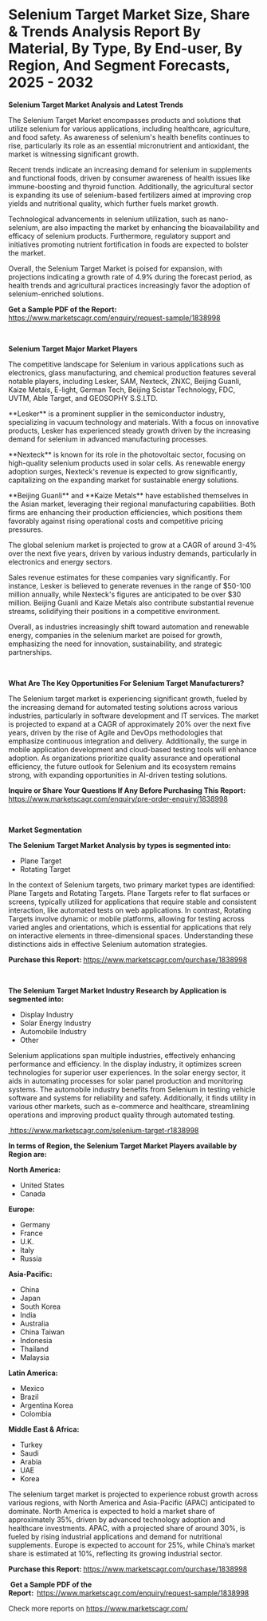 <p><h1>Selenium Target Market Size, Share & Trends Analysis Report By Material, By Type, By End-user, By Region, And Segment Forecasts, 2025 - 2032</h1></p><p><strong>Selenium Target Market Analysis and Latest Trends</strong></p>
<p><p>The Selenium Target Market encompasses products and solutions that utilize selenium for various applications, including healthcare, agriculture, and food safety. As awareness of selenium's health benefits continues to rise, particularly its role as an essential micronutrient and antioxidant, the market is witnessing significant growth. </p><p>Recent trends indicate an increasing demand for selenium in supplements and functional foods, driven by consumer awareness of health issues like immune-boosting and thyroid function. Additionally, the agricultural sector is expanding its use of selenium-based fertilizers aimed at improving crop yields and nutritional quality, which further fuels market growth. </p><p>Technological advancements in selenium utilization, such as nano-selenium, are also impacting the market by enhancing the bioavailability and efficacy of selenium products. Furthermore, regulatory support and initiatives promoting nutrient fortification in foods are expected to bolster the market.</p><p>Overall, the Selenium Target Market is poised for expansion, with projections indicating a growth rate of 4.9% during the forecast period, as health trends and agricultural practices increasingly favor the adoption of selenium-enriched solutions.</p></p>
<p><strong>Get a Sample PDF of the Report:&nbsp;</strong> <a href="https://www.marketscagr.com/enquiry/request-sample/1838998?utm_campaign=2660&utm_medium=2&utm_source=Github&utm_content=ia&utm_term=01042025&utm_id=selenium-target">https://www.marketscagr.com/enquiry/request-sample/1838998</a></p>
<p>&nbsp;</p>
<p><strong>Selenium Target Major Market Players</strong></p>
<p><p>The competitive landscape for Selenium in various applications such as electronics, glass manufacturing, and chemical production features several notable players, including Lesker, SAM, Nexteck, ZNXC, Beijing Guanli, Kaize Metals, E-light, German Tech, Beijing Scistar Technology, FDC, UVTM, Able Target, and GEOSOPHY S.S.LTD.</p><p>**Lesker** is a prominent supplier in the semiconductor industry, specializing in vacuum technology and materials. With a focus on innovative products, Lesker has experienced steady growth driven by the increasing demand for selenium in advanced manufacturing processes. </p><p>**Nexteck** is known for its role in the photovoltaic sector, focusing on high-quality selenium products used in solar cells. As renewable energy adoption surges, Nexteck's revenue is expected to grow significantly, capitalizing on the expanding market for sustainable energy solutions.</p><p>**Beijing Guanli** and **Kaize Metals** have established themselves in the Asian market, leveraging their regional manufacturing capabilities. Both firms are enhancing their production efficiencies, which positions them favorably against rising operational costs and competitive pricing pressures. </p><p>The global selenium market is projected to grow at a CAGR of around 3-4% over the next five years, driven by various industry demands, particularly in electronics and energy sectors. </p><p>Sales revenue estimates for these companies vary significantly. For instance, Lesker is believed to generate revenues in the range of $50-100 million annually, while Nexteck's figures are anticipated to be over $30 million. Beijing Guanli and Kaize Metals also contribute substantial revenue streams, solidifying their positions in a competitive environment.</p><p>Overall, as industries increasingly shift toward automation and renewable energy, companies in the selenium market are poised for growth, emphasizing the need for innovation, sustainability, and strategic partnerships.</p></p>
<p>&nbsp;</p>
<p><strong>What Are The Key Opportunities For Selenium Target Manufacturers?</strong></p>
<p><p>The Selenium target market is experiencing significant growth, fueled by the increasing demand for automated testing solutions across various industries, particularly in software development and IT services. The market is projected to expand at a CAGR of approximately 20% over the next five years, driven by the rise of Agile and DevOps methodologies that emphasize continuous integration and delivery. Additionally, the surge in mobile application development and cloud-based testing tools will enhance adoption. As organizations prioritize quality assurance and operational efficiency, the future outlook for Selenium and its ecosystem remains strong, with expanding opportunities in AI-driven testing solutions.</p></p>
<p><strong>Inquire or Share Your Questions If Any Before Purchasing This Report:</strong> <a href="https://www.marketscagr.com/enquiry/pre-order-enquiry/1838998?utm_campaign=2660&utm_medium=2&utm_source=Github&utm_content=ia&utm_term=01042025&utm_id=selenium-target">https://www.marketscagr.com/enquiry/pre-order-enquiry/1838998</a></p>
<p>&nbsp;</p>
<p><strong>Market Segmentation</strong></p>
<p><strong>The Selenium Target Market Analysis by types is segmented into:</strong></p>
<p><ul><li>Plane Target</li><li>Rotating Target</li></ul></p>
<p><p>In the context of Selenium targets, two primary market types are identified: Plane Targets and Rotating Targets. Plane Targets refer to flat surfaces or screens, typically utilized for applications that require stable and consistent interaction, like automated tests on web applications. In contrast, Rotating Targets involve dynamic or mobile platforms, allowing for testing across varied angles and orientations, which is essential for applications that rely on interactive elements in three-dimensional spaces. Understanding these distinctions aids in effective Selenium automation strategies.</p></p>
<p><strong>Purchase this Report:&nbsp;</strong><a href="https://www.marketscagr.com/purchase/1838998?utm_campaign=2660&utm_medium=2&utm_source=Github&utm_content=ia&utm_term=01042025&utm_id=selenium-target">https://www.marketscagr.com/purchase/1838998</a></p>
<p>&nbsp;</p>
<p><strong>The Selenium Target Market Industry Research by Application is segmented into:</strong></p>
<p><ul><li>Display Industry</li><li>Solar Energy Industry</li><li>Automobile Industry</li><li>Other</li></ul></p>
<p><p>Selenium applications span multiple industries, effectively enhancing performance and efficiency. In the display industry, it optimizes screen technologies for superior user experiences. In the solar energy sector, it aids in automating processes for solar panel production and monitoring systems. The automobile industry benefits from Selenium in testing vehicle software and systems for reliability and safety. Additionally, it finds utility in various other markets, such as e-commerce and healthcare, streamlining operations and improving product quality through automated testing.</p></p>
<p><a href="https://www.marketscagr.com/selenium-target-r1838998?utm_campaign=2660&utm_medium=2&utm_source=Github&utm_content=ia&utm_term=01042025&utm_id=selenium-target">&nbsp;https://www.marketscagr.com/selenium-target-r1838998</a></p>
<p><strong>In terms of Region, the Selenium Target Market Players available by Region are:</strong></p>
<p>
    <p> <strong> North America: </strong>
        <ul>
            <li>United States</li>
            <li>Canada</li>
        </ul>
        </p> 
    <p> <strong> Europe: </strong>
        <ul>
            <li>Germany</li>
            <li>France</li>
            <li>U.K.</li>
            <li>Italy</li>
            <li>Russia</li>
        </ul>
        </p> 
    <p> <strong> Asia-Pacific: </strong>
        <ul>
            <li>China</li>
            <li>Japan</li>
            <li>South Korea</li>
            <li>India</li>
            <li>Australia</li>
            <li>China Taiwan</li>
            <li>Indonesia</li>
            <li>Thailand</li>
            <li>Malaysia</li>
        </ul>
        </p> 
    <p> <strong> Latin America: </strong>
        <ul>
            <li>Mexico</li>
            <li>Brazil</li>
            <li>Argentina Korea</li>
            <li>Colombia</li>
        </ul>
        </p> 
    <p> <strong> Middle East & Africa: </strong>
        <ul>
            <li>Turkey</li>
            <li>Saudi</li>
            <li>Arabia</li>
            <li>UAE</li>
            <li>Korea</li>
        </ul>
    </p>
    </p>
<p><p>The selenium target market is projected to experience robust growth across various regions, with North America and Asia-Pacific (APAC) anticipated to dominate. North America is expected to hold a market share of approximately 35%, driven by advanced technology adoption and healthcare investments. APAC, with a projected share of around 30%, is fueled by rising industrial applications and demand for nutritional supplements. Europe is expected to account for 25%, while China’s market share is estimated at 10%, reflecting its growing industrial sector.</p></p>
<p><strong>Purchase this Report: </strong><a href="https://www.marketscagr.com/purchase/1838998?utm_campaign=2660&utm_medium=2&utm_source=Github&utm_content=ia&utm_term=01042025&utm_id=selenium-target">https://www.marketscagr.com/purchase/1838998</a></p>
<p>&nbsp;<strong>Get a Sample PDF of the Report:&nbsp;&nbsp;</strong><a href="https://www.marketscagr.com/enquiry/request-sample/1838998?utm_campaign=2660&utm_medium=2&utm_source=Github&utm_content=ia&utm_term=01042025&utm_id=selenium-target">https://www.marketscagr.com/enquiry/request-sample/1838998</a></p>
<p><strong></strong></p>
<p>Check more reports on <a href="https://www.marketscagr.com/?utm_campaign=2660&utm_medium=2&utm_source=Github&utm_content=ia&utm_term=01042025&utm_id=selenium-target">https://www.marketscagr.com/</a></p>